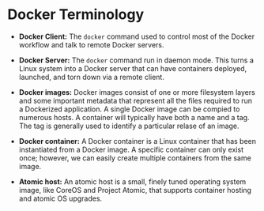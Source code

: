 # Docker Terminology

 * **Docker Client:** The `docker` command used to control most of the Docker workflow and talk to remote Docker servers.

 * **Docker Server:** The `docker` command run in daemon mode. This turns a Linux system into a Docker server that can have containers deployed, launched, and torn down via a remote client.

 * **Docker images:** Docker images consist of one or more filesystem layers and some important metadata that represent all the files required to run a Dockerized application. A single Docker image can be compied to numerous hosts. A container will typically have both a name and a tag. The tag is generally used to identify a particular relase of an image.

 * **Docker container:** A Docker container is a Linux container that has been instantiated from a Docker image. A specific container can only exist once; however, we can easily create multiple containers from the same image.

 * **Atomic host:** An atomic host is a small, finely tuned operating system image, like CoreOS and Project Atomic, that supports container hosting and atomic OS upgrades.
